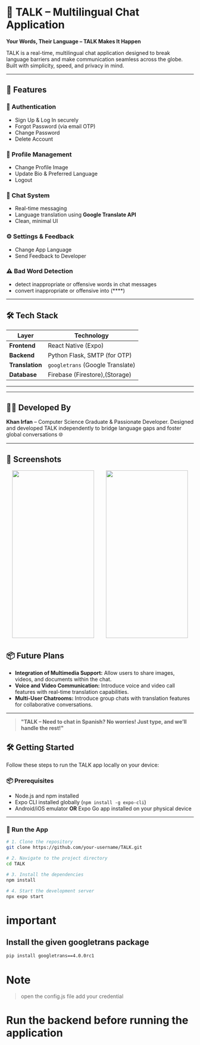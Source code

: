 # 💬 TALK – Multilingual Chat Application

**Your Words, Their Language – TALK Makes It Happen**

TALK is a real-time, multilingual chat application designed to break language barriers and make communication seamless across the globe. Built with simplicity, speed, and privacy in mind.

---

## 🚀 Features

### 🔐 Authentication
- Sign Up & Log In securely
- Forgot Password (via email OTP)
- Change Password
- Delete Account

### 👤 Profile Management
- Change Profile Image
- Update Bio & Preferred Language
- Logout

### 💬 Chat System
- Real-time messaging
- Language translation using **Google Translate API**
- Clean, minimal UI

### ⚙️ Settings & Feedback
- Change App Language
- Send Feedback to Developer

### ⚠️ Bad Word Detection 
- detect inappropriate or offensive words in chat messages
- convert inappropriate or offensive into (****)
---

## 🛠️ Tech Stack

| Layer       | Technology                        |
|-------------|------------------------------------|
| **Frontend**| React Native (Expo) |
| **Backend** | Python Flask, SMTP (for OTP)       |
| **Translation** | `googletrans` (Google Translate)|
| **Database**| Firebase (Firestore),(Storage)             |

---


---

## 🧑‍💻 Developed By

**Khan Irfan** – Computer Science Graduate & Passionate Developer.
Designed and developed TALK independently to bridge language gaps and foster global conversations 🌐

---

## 📸 Screenshots
<div align="center">
<img src="https://github.com/user-attachments/assets/46ebc582-817c-4c72-8ff5-5c491d5585b2" width="220" height="450"/>&nbsp;&nbsp;&nbsp;&nbsp;&nbsp;&nbsp;&nbsp;
<img src="https://github.com/user-attachments/assets/6284b13f-8ae0-46d3-902d-9e69744a1455" width="220" height="450"/>
</div>


## 📦 Future Plans

- **Integration of Multimedia Support:** Allow users to share images, videos, and documents within the chat.
- **Voice and Video Communication:** Introduce voice and video call features with real-time translation capabilities.
- **Multi-User Chatrooms:** Introduce group chats with translation features for collaborative conversations.

---

> **"TALK – Need to chat in Spanish? No worries! Just type, 
and we’ll handle the rest!"**

## 🛠️ Getting Started

Follow these steps to run the TALK app locally on your device:

### 📦 Prerequisites
- Node.js and npm installed
- Expo CLI installed globally (`npm install -g expo-cli`)
- Android/iOS emulator **OR** Expo Go app installed on your physical device

---

### 🚀 Run the App

```bash
# 1. Clone the repository
git clone https://github.com/your-username/TALK.git

# 2. Navigate to the project directory
cd TALK

# 3. Install the dependencies
npm install

# 4. Start the development server
npx expo start
```

# important
## Install the given googletrans package
```bash
pip install googletrans==4.0.0rc1
```
# Note
>open the config.js file add your credential 
# Run the backend before running the application





